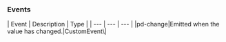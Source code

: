 <h3>Events</h3>
| Event | Description | Type |
 | --- | --- | --- |
|pd-change|Emitted when the value has changed.|CustomEvent\<TabValue\>|